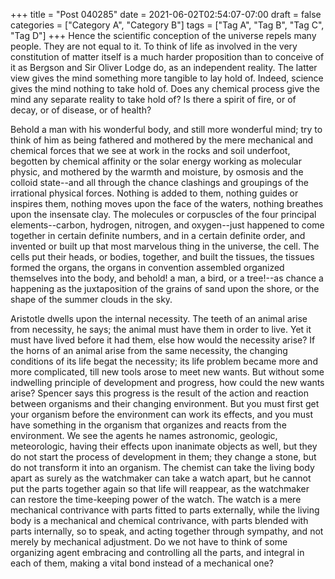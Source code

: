 +++
title = "Post 040285"
date = 2021-06-02T02:54:07-07:00
draft = false
categories = ["Category A", "Category B"]
tags = ["Tag A", "Tag B", "Tag C", "Tag D"]
+++
Hence the scientific conception of the universe repels many people. They are not equal to it. To think of life as involved in the very constitution of matter itself is a much harder proposition than to conceive of it as Bergson and Sir Oliver Lodge do, as an independent reality. The latter view gives the mind something more tangible to lay hold of. Indeed, science gives the mind nothing to take hold of. Does any chemical process give the mind any separate reality to take hold of? Is there a spirit of fire, or of decay, or of disease, or of health?

Behold a man with his wonderful body, and still more wonderful mind; try to think of him as being fathered and mothered by the mere mechanical and chemical forces that we see at work in the rocks and soil underfoot, begotten by chemical affinity or the solar energy working as molecular physic, and mothered by the warmth and moisture, by osmosis and the colloid state--and all through the chance clashings and groupings of the irrational physical forces. Nothing is added to them, nothing guides or inspires them, nothing moves upon the face of the waters, nothing breathes upon the insensate clay. The molecules or corpuscles of the four principal elements--carbon, hydrogen, nitrogen, and oxygen--just happened to come together in certain definite numbers, and in a certain definite order, and invented or built up that most marvelous thing in the universe, the cell. The cells put their heads, or bodies, together, and built the tissues, the tissues formed the organs, the organs in convention assembled organized themselves into the body, and behold! a man, a bird, or a tree!--as chance a happening as the juxtaposition of the grains of sand upon the shore, or the shape of the summer clouds in the sky.

Aristotle dwells upon the internal necessity. The teeth of an animal arise from necessity, he says; the animal must have them in order to live. Yet it must have lived before it had them, else how would the necessity arise? If the horns of an animal arise from the same necessity, the changing conditions of its life begat the necessity; its life problem became more and more complicated, till new tools arose to meet new wants. But without some indwelling principle of development and progress, how could the new wants arise? Spencer says this progress is the result of the action and reaction between organisms and their changing environment. But you must first get your organism before the environment can work its effects, and you must have something in the organism that organizes and reacts from the environment. We see the agents he names astronomic, geologic, meteorologic, having their effects upon inanimate objects as well, but they do not start the process of development in them; they change a stone, but do not transform it into an organism. The chemist can take the living body apart as surely as the watchmaker can take a watch apart, but he cannot put the parts together again so that life will reappear, as the watchmaker can restore the time-keeping power of the watch. The watch is a mere mechanical contrivance with parts fitted to parts externally, while the living body is a mechanical and chemical contrivance, with parts blended with parts internally, so to speak, and acting together through sympathy, and not merely by mechanical adjustment. Do we not have to think of some organizing agent embracing and controlling all the parts, and integral in each of them, making a vital bond instead of a mechanical one?
